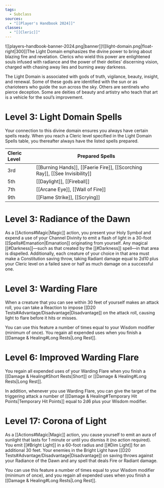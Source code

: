 ```yaml
---
tags:
  - Subclass
sources:
  - "[[Player's Handbook 2024]]"
classes:
  - "[[Cleric]]"
---
```

![[players-handbook-banner-2024.png|banner]]![[light-domain.png|float-right|300]]The Light Domain emphasizes the divine power to bring about blazing fire and revelation. Clerics who wield this power are enlightened souls infused with radiance and the power of their deities’ discerning vision, charged with chasing away lies and burning away darkness.

The Light Domain is associated with gods of truth, vigilance, beauty, insight, and renewal. Some of these gods are identified with the sun or as charioteers who guide the sun across the sky. Others are sentinels who pierce deception. Some are deities of beauty and artistry who teach that art is a vehicle for the soul’s improvement.

# Level 3: Light Domain Spells

Your connection to this divine domain ensures you always have certain spells ready. When you reach a Cleric level specified in the Light Domain Spells table, you thereafter always have the listed spells prepared.

| Cleric Level | Prepared Spells                                                                                                                                                                                                                                                                                      |
|:------------ | ---------------------------------------------------------------------------------------------------------------------------------------------------------------------------------------------------------------------------------------------------------------------------------------------------- |
| 3rd            | [[Burning Hands]], [[Faerie Fire]], [[Scorching Ray]], [[See Invisibility]] |
| 5th            | [[Daylight]], [[Fireball]]                                                                                                                                                                         |
| 7th            | [[Arcane Eye]], [[Wall of Fire]]                                                                                                                                                             |
| 9th            | [[Flame Strike]], [[Scrying]]                                                                                                                                                                   |

# Level 3: Radiance of the Dawn
As a [[Actions#Magic\|Magic]] action, you present your Holy Symbol and expend a use of your Channel Divinity to emit a flash of light in a 30-foot [[Spells#Emanation|Emanation]] originating from yourself. Any magical [[#Darkness]]—such as that created by the [[#Darkness]] spell—in that area is dispelled. Additionally, each creature of your choice in that area must make a Constitution saving throw, taking Radiant damage equal to 2d10 plus your Cleric level on a failed save or half as much damage on a successful one.
# Level 3: Warding Flare
When a creature that you can see within 30 feet of yourself makes an attack roll, you can take a Reaction to impose [[D20 Tests#Advantage/Disadvantage\|Disadvantage]] on the attack roll, causing light to flare before it hits or misses.

You can use this feature a number of times equal to your Wisdom modifier (minimum of once). You regain all expended uses when you finish a [[Damage & Healing#Long Rests|Long Rest]].
# Level 6: Improved Warding Flare
You regain all expended uses of your Warding Flare when you finish a [[Damage & Healing#Short Rests\|Short]] or [[Damage & Healing#Long Rests|Long Rest]].

In addition, whenever you use Warding Flare, you can give the target of the triggering attack a number of [[Damage & Healing#Temporary Hit Points\|Temporary Hit Points]] equal to 2d6 plus your Wisdom modifier.
# Level 17: Corona of Light
As a [[Actions#Magic\|Magic]] action, you cause yourself to emit an aura of sunlight that lasts for 1 minute or until you dismiss it (no action required). You emit [[#Bright Light]] in a 60-foot radius and [[#Dim Light]] for an additional 30 feet. Your enemies in the Bright Light have [[D20 Tests#Advantage/Disadvantage\|Disadvantage]] on saving throws against your Radiance of the Dawn and any spell that deals Fire or Radiant damage.

You can use this feature a number of times equal to your Wisdom modifier (minimum of once), and you regain all expended uses when you finish a [[Damage & Healing#Long Rests|Long Rest]].